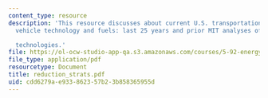 ```yaml
---
content_type: resource
description: 'This resource discusses about current U.S. transportation energy situation,
  vehicle technology and fuels: last 25 years and prior MIT analyses of future automotive

  technologies.'
file: https://ol-ocw-studio-app-qa.s3.amazonaws.com/courses/5-92-energy-environment-and-society-spring-2007/cdd6279ae933862357b23b858365955d_reduction_strats.pdf
file_type: application/pdf
resourcetype: Document
title: reduction_strats.pdf
uid: cdd6279a-e933-8623-57b2-3b858365955d
---
```


